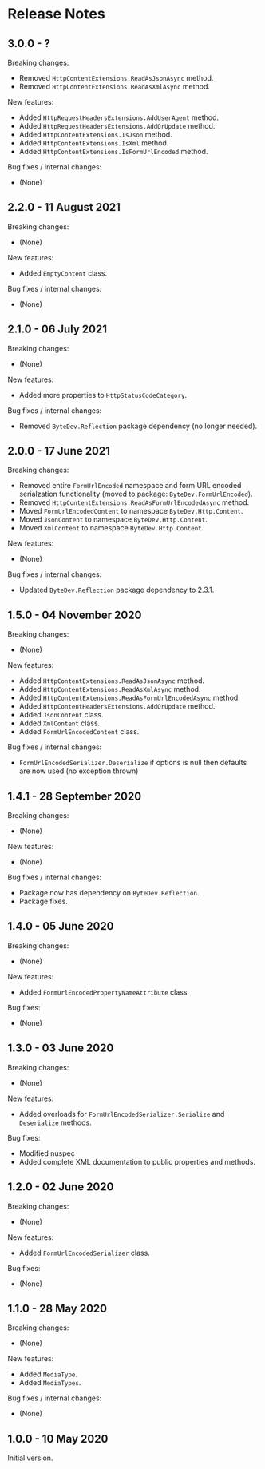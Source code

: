 # Release Notes

## 3.0.0 - ?

Breaking changes:
- Removed `HttpContentExtensions.ReadAsJsonAsync` method.
- Removed `HttpContentExtensions.ReadAsXmlAsync` method.

New features:
- Added `HttpRequestHeadersExtensions.AddUserAgent` method.
- Added `HttpRequestHeadersExtensions.AddOrUpdate` method.
- Added `HttpContentExtensions.IsJson` method.
- Added `HttpContentExtensions.IsXml` method.
- Added `HttpContentExtensions.IsFormUrlEncoded` method.

Bug fixes / internal changes:
- (None)

## 2.2.0 - 11 August 2021

Breaking changes:
- (None)

New features:
- Added `EmptyContent` class.

Bug fixes / internal changes:
- (None)

## 2.1.0 - 06 July 2021

Breaking changes:
- (None)

New features:
- Added more properties to `HttpStatusCodeCategory`.

Bug fixes / internal changes:
- Removed `ByteDev.Reflection` package dependency (no longer needed).

## 2.0.0 - 17 June 2021

Breaking changes:
- Removed entire `FormUrlEncoded` namespace and form URL encoded serialzation functionality (moved to package: `ByteDev.FormUrlEncoded`).
- Removed `HttpContentExtensions.ReadAsFormUrlEncodedAsync` method.
- Moved `FormUrlEncodedContent` to namespace `ByteDev.Http.Content`.
- Moved `JsonContent` to namespace `ByteDev.Http.Content`.
- Moved `XmlContent` to namespace `ByteDev.Http.Content`.

New features:
- (None)

Bug fixes / internal changes:
- Updated `ByteDev.Reflection` package dependency to 2.3.1.

## 1.5.0 - 04 November 2020

Breaking changes:
- (None)

New features:
- Added `HttpContentExtensions.ReadAsJsonAsync` method.
- Added `HttpContentExtensions.ReadAsXmlAsync` method.
- Added `HttpContentExtensions.ReadAsFormUrlEncodedAsync` method.
- Added `HttpContentHeadersExtensions.AddOrUpdate` method.
- Added `JsonContent` class.
- Added `XmlContent` class.
- Added `FormUrlEncodedContent` class.

Bug fixes / internal changes:
- `FormUrlEncodedSerializer.Deserialize` if options is null then defaults are now used (no exception thrown)

## 1.4.1 - 28 September 2020

Breaking changes:
- (None)

New features:
- (None)

Bug fixes / internal changes:
- Package now has dependency on `ByteDev.Reflection`.
- Package fixes.

## 1.4.0 - 05 June 2020

Breaking changes:
- (None)

New features:
- Added `FormUrlEncodedPropertyNameAttribute` class.

Bug fixes:
- (None)

## 1.3.0 - 03 June 2020

Breaking changes:
- (None)

New features:
- Added overloads for `FormUrlEncodedSerializer.Serialize` and `Deserialize` methods.

Bug fixes:
- Modified nuspec
- Added complete XML documentation to public properties and methods.

## 1.2.0 - 02 June 2020

Breaking changes:
- (None)

New features:
- Added `FormUrlEncodedSerializer` class.

Bug fixes:
- (None)

## 1.1.0 - 28 May 2020

Breaking changes:
- (None)

New features:
- Added `MediaType`.
- Added `MediaTypes`.

Bug fixes / internal changes:
- (None)

## 1.0.0 - 10 May 2020

Initial version.
